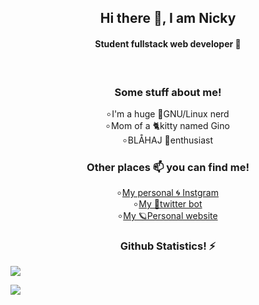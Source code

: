 <h2 align="center">Hi there 👋, I am Nicky</h2> 

<h4 align="center"> Student fullstack web developer 📔 </h4>
<br>
<h3 align="center"> Some stuff about  me! </h3>
<p align="center">
৹ I'm a huge 🐧GNU/Linux nerd  <br>
৹ Mom of a 🐈kitty named Gino <br>
৹ BLÅHAJ 🦈enthusiast 
</p>
<h3 align="center"> Other places 📫 you can find me! </h3>
<p align="center">
৹ <a href="https://www.instagram.com/poezenbillen/">My personal 🌀 Instgram</a> <br>
৹ <a href="https://twitter.com/OwONieuws">My 🌠twitter bot</a> <br>
৹ <a href="https://artemixed.nl/">My 🪐Personal website</a>
</p>

<h3 align="center"> Github Statistics! ⚡</h3>

![](https://github-readme-stats.vercel.app/api?username=artemixed&show_icons=true)

![](https://github-readme-stats.vercel.app/api/top-langs/?username=Artemixed&langs_count=8&layout=compact&theme=)